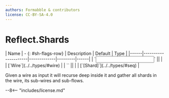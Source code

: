 ```yaml
---
authors: Formabble & contributors
license: CC-BY-SA-4.0
---
```



# Reflect.Shards

<div class="sh-parameters" markdown="1">
| Name | - {: #sh-flags-row} | Description | Default | Type |
|------|---------------------|-------------|---------|------|
| `<input>` || | | [`Wire`](../../types/#wire) |
| `<output>` || | | [`[Shard]`](../../types/#seq) |

</div>

Given a wire as input it will recurse deep inside it and gather all shards in the wire, its sub-wires and sub-flows.

--8<-- "includes/license.md"

